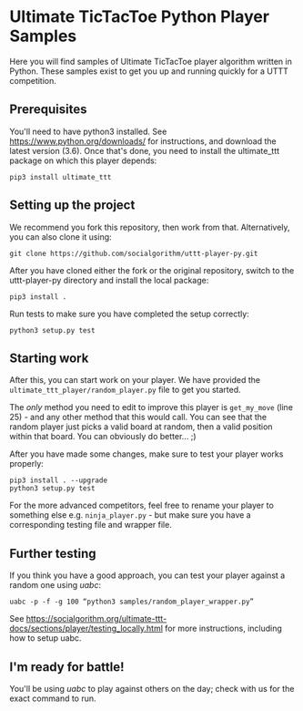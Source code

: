 # Ultimate TicTacToe Python Player Samples

Here you will find samples of Ultimate TicTacToe player algorithm written in Python.
These samples exist to get you up and running quickly for a UTTT competition.

## Prerequisites

You'll need to have python3 installed. See https://www.python.org/downloads/ for instructions, and download the latest version (3.6).
Once that's done, you need to install the ultimate_ttt package on which this player depends:

`pip3 install ultimate_ttt`

## Setting up the project

We recommend you fork this repository, then work from that.
Alternatively, you can also clone it using: 

`git clone https://github.com/socialgorithm/uttt-player-py.git`

After you have cloned either the fork or the original repository, switch to the uttt-player-py directory and install the local package:

`pip3 install .`

Run tests to make sure you have completed the setup correctly:

`python3 setup.py test`

## Starting work
After this, you can start work on your player. 
We have provided the `ultimate_ttt_player/random_player.py` file to get you started.

The _only_ method you need to edit to improve this player is `get_my_move` (line 25) - and any other method that this would call.
You can see that the random player just picks a valid board at random, then a valid position within that board. You can obviously do better... ;)

After you have made some changes, make sure to test your player works properly:

```
pip3 install . --upgrade
python3 setup.py test
```

For the more advanced competitors, feel free to rename your player to something else e.g. `ninja_player.py`  - but make sure you have a corresponding testing file and wrapper file.

## Further testing

If you think you have a good approach, you can test your player against a random one using *uabc*:

`uabc -p -f -g 100 “python3 samples/random_player_wrapper.py”`

See https://socialgorithm.org/ultimate-ttt-docs/sections/player/testing_locally.html for more instructions, including how to setup uabc.

## I'm ready for battle!

You'll be using *uabc* to play against others on the day; check with us for the exact command to run.



